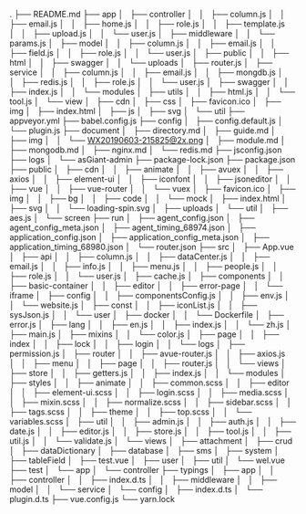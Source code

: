 .
├── README.md
├── app
│   ├── controller
│   │   ├── column.js
│   │   ├── email.js
│   │   ├── home.js
│   │   ├── role.js
│   │   ├── template.js
│   │   ├── upload.js
│   │   └── user.js
│   ├── middleware
│   │   └── params.js
│   ├── model
│   │   ├── column.js
│   │   ├── email.js
│   │   ├── field.js
│   │   ├── role.js
│   │   └── user.js
│   ├── public
│   │   ├── html
│   │   ├── swagger
│   │   └── uploads
│   ├── router.js
│   ├── service
│   │   ├── column.js
│   │   ├── email.js
│   │   ├── mongdb.js
│   │   ├── redis.js
│   │   ├── role.js
│   │   └── user.js
│   ├── swagger
│   │   ├── index.js
│   │   └── modules
│   ├── utils
│   │   ├── html.js
│   │   └── tool.js
│   └── view
│       ├── cdn
│       ├── css
│       ├── favicon.ico
│       ├── img
│       ├── index.html
│       ├── js
│       ├── svg
│       └── util
├── appveyor.yml
├── babel.config.js
├── config
│   ├── config.default.js
│   └── plugin.js
├── document
│   ├── directory.md
│   ├── guide.md
│   ├── img
│   │   └── WX20190603-215825@2x.png
│   ├── module.md
│   ├── mongodb.md
│   ├── nginx.md
│   └── redis.md
├── jsconfig.json
├── logs
│   └── asGiant-admin
├── package-lock.json
├── package.json
├── public
│   ├── cdn
│   │   ├── animate
│   │   ├── avuex
│   │   ├── axios
│   │   ├── element-ui
│   │   ├── iconfont
│   │   ├── jsoneditor
│   │   ├── vue
│   │   ├── vue-router
│   │   └── vuex
│   ├── favicon.ico
│   ├── img
│   │   ├── bg
│   │   ├── code
│   │   └── mock
│   ├── index.html
│   ├── svg
│   │   └── loading-spin.svg
│   ├── uploads
│   └── util
│       ├── aes.js
│       └── screen
├── run
│   ├── agent_config.json
│   ├── agent_config_meta.json
│   ├── agent_timing_68974.json
│   ├── application_config.json
│   ├── application_config_meta.json
│   ├── application_timing_68980.json
│   └── router.json
├── src
│   ├── App.vue
│   ├── api
│   │   ├── column.js
│   │   ├── dataCenter.js
│   │   ├── email.js
│   │   ├── info.js
│   │   ├── menu.js
│   │   ├── people.js
│   │   ├── role.js
│   │   └── user.js
│   ├── cache.js
│   ├── components
│   │   ├── basic-container
│   │   ├── editor
│   │   ├── error-page
│   │   └── iframe
│   ├── config
│   │   ├── componentsConfig.js
│   │   ├── env.js
│   │   └── website.js
│   ├── const
│   │   ├── iconList.js
│   │   ├── sysJson.js
│   │   └── user
│   ├── docker
│   │   └── Dockerfile
│   ├── error.js
│   ├── lang
│   │   ├── en.js
│   │   ├── index.js
│   │   └── zh.js
│   ├── main.js
│   ├── mixins
│   │   └── color.js
│   ├── page
│   │   ├── index
│   │   ├── lock
│   │   ├── login
│   │   └── logs
│   ├── permission.js
│   ├── router
│   │   ├── avue-router.js
│   │   ├── axios.js
│   │   ├── menu
│   │   ├── page
│   │   ├── router.js
│   │   └── views
│   ├── store
│   │   ├── getters.js
│   │   ├── index.js
│   │   └── modules
│   ├── styles
│   │   ├── animate
│   │   ├── common.scss
│   │   ├── editor
│   │   ├── element-ui.scss
│   │   ├── login.scss
│   │   ├── media.scss
│   │   ├── mixin.scss
│   │   ├── normalize.scss
│   │   ├── sidebar.scss
│   │   ├── tags.scss
│   │   ├── theme
│   │   ├── top.scss
│   │   └── variables.scss
│   ├── util
│   │   ├── admin.js
│   │   ├── auth.js
│   │   ├── date.js
│   │   ├── editor.js
│   │   ├── store.js
│   │   ├── tool.js
│   │   ├── util.js
│   │   └── validate.js
│   └── views
│       ├── attachment
│       ├── crud
│       ├── dataDictionary
│       ├── database
│       ├── sms
│       ├── system
│       ├── tableField
│       ├── test.vue
│       ├── user
│       ├── util
│       └── wel.vue
├── test
│   └── app
│       └── controller
├── typings
│   ├── app
│   │   ├── controller
│   │   ├── index.d.ts
│   │   ├── middleware
│   │   ├── model
│   │   └── service
│   └── config
│       ├── index.d.ts
│       └── plugin.d.ts
├── vue.config.js
└── yarn.lock